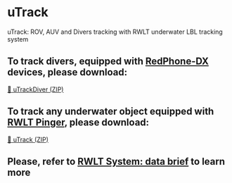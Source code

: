 # uTrack
uTrack: ROV, AUV and Divers tracking with RWLT underwater LBL tracking system

## To track divers, equipped with [RedPhone-DX](https://docs.unavlab.com/documentation/EN/RedPhone/RedPhone_DX_Specification_en.html) devices, please download:
[🤿 uTrackDiver (ZIP)](https://github.com/ucnl/uTrack/releases/download/beta/uTrackDiver.zip)

## To track any underwater object equipped with [RWLT Pinger](https://docs.unavlab.com/documentation/EN/RWLT/RWLT_Pinger_Specification_en.html), please download:
[🐠 uTrack (ZIP)](https://github.com/ucnl/uTrack/releases/download/beta1/uTrack.zip)

## Please, refer to [RWLT System: data brief](https://docs.unavlab.com/documentation/EN/RWLT/RWLT_DataBrief_en.html) to learn more

